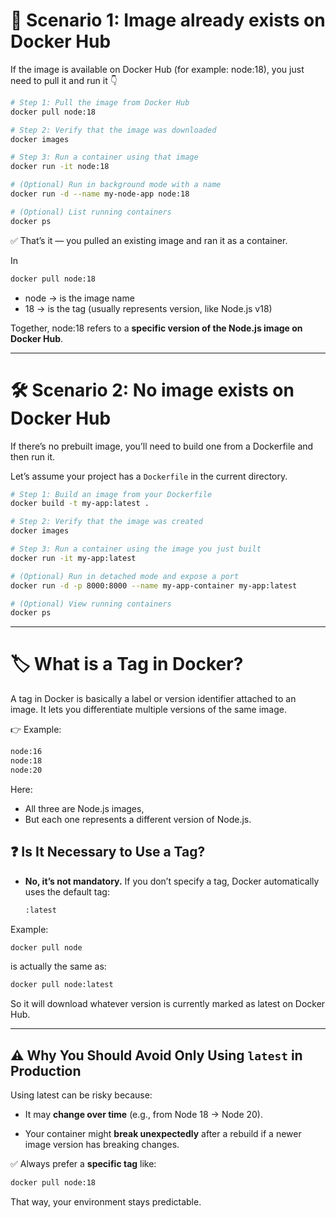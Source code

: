 # 🧩 Scenario 1: Image already exists on Docker Hub

If the image is available on Docker Hub (for example: node:18),
you just need to pull it and run it 👇

```bash
# Step 1: Pull the image from Docker Hub
docker pull node:18

# Step 2: Verify that the image was downloaded
docker images

# Step 3: Run a container using that image
docker run -it node:18

# (Optional) Run in background mode with a name
docker run -d --name my-node-app node:18

# (Optional) List running containers
docker ps

```

✅ That’s it — you pulled an existing image and ran it as a container.

In

```bash
docker pull node:18
```

- node → is the image name
- 18 → is the tag (usually represents version, like Node.js v18)

Together, node:18 refers to a **specific version of the Node.js image on Docker Hub**.

---

# 🛠 Scenario 2: No image exists on Docker Hub

If there’s no prebuilt image, you’ll need to build one from a Dockerfile and then run it.

Let’s assume your project has a `Dockerfile` in the current directory.

```bash
# Step 1: Build an image from your Dockerfile
docker build -t my-app:latest .

# Step 2: Verify that the image was created
docker images

# Step 3: Run a container using the image you just built
docker run -it my-app:latest

# (Optional) Run in detached mode and expose a port
docker run -d -p 8000:8000 --name my-app-container my-app:latest

# (Optional) View running containers
docker ps
```

---

# 🏷️ What is a Tag in Docker?

A tag in Docker is basically a label or version identifier attached to an image.
It lets you differentiate multiple versions of the same image.

👉 Example:

```bash
node:16
node:18
node:20
```

Here:

- All three are Node.js images,
- But each one represents a different version of Node.js.

## ❓ Is It Necessary to Use a Tag?

- **No, it’s not mandatory.**
  If you don’t specify a tag, Docker automatically uses the default tag:

  ```bash
  :latest
  ```

Example:

```bash
docker pull node
```

is actually the same as:

```bash
docker pull node:latest
```

So it will download whatever version is currently marked as latest on Docker Hub.

---

## ⚠️ Why You Should Avoid Only Using `latest` in Production

Using latest can be risky because:

- It may **change over time** (e.g., from Node 18 → Node 20).

- Your container might **break unexpectedly** after a rebuild if a newer image version has breaking changes.

✅ Always prefer a **specific tag** like:

```bash
docker pull node:18
```

That way, your environment stays predictable.

